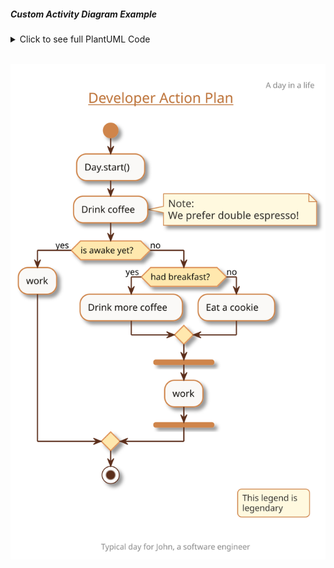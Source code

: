 ##### Custom Activity Diagram Example

<details>
<summary>Click to see full PlantUML Code</summary>
<p>

    ```plantuml
        @startuml
        !include https://raw.githubusercontent.com/uri-chandler/makeitpdf/master/skins/light-orange/light-orange.skin.iuml

        Header \n A day in a life
        Title <u>Developer Action Plan</u> \n

        start
        :Day.start();
        :Drink coffee;

        note right
            Note:
            We prefer double espresso!
        endnote

        if (is awake yet?) then (yes)
        :work;
        else (no)
        if (had breakfast?) then (yes)
            :Drink more coffee;
        else (no)
            :Eat a cookie;
        endif
        fork
        :work;
        endfork
        endif

        stop

        legend right
            This legend is
            legendary
        endlegend

        Footer \n\n\t Typical day for John, a software engineer

        @enduml
    ```

</p>
</details>


<br />

![Custom Diagram](custom.svg)
